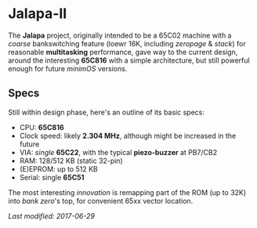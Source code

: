 # Jalapa-II

The **Jalapa** project, originally intended to be a 65C02 machine with a *coarse*
bankswitching feature (loewr 16K, including *zeropage* & *stack*) for reasonable
**multitasking** performance, gave way to the current design, around the interesting
**65C816** with a simple architecture, but still powerful enough for future *minimOS*
versions.

## Specs

Still within design phase, here's an outline of its basic specs:

- CPU: **65C816**
- Clock speed: likely **2.304 MHz**, although might be increased in the future
- VIA: *single* **65C22**, with the typical **piezo-buzzer** at PB7/CB2
- RAM: 128/512 KB (static 32-pin)
- (E)EPROM: up to 512 KB
- Serial: single **65C51**

The most interesting *innovation* is remapping part of the ROM (up to 32K) into *bank 
zero*'s top, for convenient 65xx vector location.

*Last modified: 2017-06-29*
 
